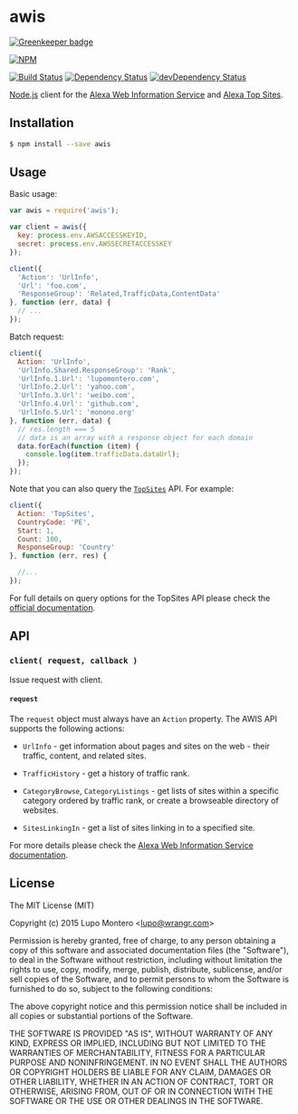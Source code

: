 # awis

[![Greenkeeper badge](https://badges.greenkeeper.io/wrangr/awis.svg)](https://greenkeeper.io/)

[![NPM](https://nodei.co/npm/awis.png?compact=true)](https://nodei.co/npm/awis/)

[![Build Status](https://secure.travis-ci.org/wrangr/awis.png)](http://travis-ci.org/wrangr/awis)
[![Dependency Status](https://david-dm.org/wrangr/awis.png)](https://david-dm.org/wrangr/awis)
[![devDependency Status](https://david-dm.org/wrangr/awis/dev-status.png)](https://david-dm.org/wrangr/awis#info=devDependencies)

[Node.js](http://nodejs.org/) client for the [Alexa Web Information
Service](http://aws.amazon.com/awis/) and
[Alexa Top Sites](https://aws.amazon.com/alexa-top-sites/).

## Installation

```sh
$ npm install --save awis
```

## Usage

Basic usage:

```javascript
var awis = require('awis');

var client = awis({
  key: process.env.AWSACCESSKEYID,
  secret: process.env.AWSSECRETACCESSKEY
});

client({
  'Action': 'UrlInfo',
  'Url': 'foo.com',
  'ResponseGroup': 'Related,TrafficData,ContentData'
}, function (err, data) {
  // ...
});
```

Batch request:

```js
client({
  Action: 'UrlInfo',
  'UrlInfo.Shared.ResponseGroup': 'Rank',
  'UrlInfo.1.Url': 'lupomontero.com',
  'UrlInfo.2.Url': 'yahoo.com',
  'UrlInfo.3.Url': 'weibo.com',
  'UrlInfo.4.Url': 'github.com',
  'UrlInfo.5.Url': 'monono.org'
}, function (err, data) {
  // res.length === 5
  // data is an array with a response object for each domain
  data.forEach(function (item) {
    console.log(item.trafficData.dataUrl);
  });
});
```

Note that you can also query the
[`TopSites`](https://aws.amazon.com/alexa-top-sites/) API. For example:

```js
client({
  Action: 'TopSites',
  CountryCode: 'PE',
  Start: 1,
  Count: 100,
  ResponseGroup: 'Country'
}, function (err, res) {

  //...
});
```

For full details on query options for the TopSites API please check the
[official documentation](https://aws.amazon.com/alexa-top-sites/).

## API

### `client( request, callback )`

Issue request with client.

#### `request`

The `request` object must always have an `Action` property. The AWIS API
supports the following actions:

* `UrlInfo` - get information about pages and sites on the web - their traffic,
content, and related sites.

* `TrafficHistory` - get a history of traffic rank.

* `CategoryBrowse`, `CategoryListings` - get lists of sites within a specific
category ordered by traffic rank, or create a browseable directory of websites.

* `SitesLinkingIn` - get a list of sites linking in to a specified site.

For more details please check the [Alexa Web Information Service
documentation](http://docs.aws.amazon.com/AlexaWebInfoService/latest/).

## License

The MIT License (MIT)

Copyright (c) 2015 Lupo Montero &lt;lupo@wrangr.com&gt;

Permission is hereby granted, free of charge, to any person obtaining a copy
of this software and associated documentation files (the "Software"), to deal
in the Software without restriction, including without limitation the rights
to use, copy, modify, merge, publish, distribute, sublicense, and/or sell
copies of the Software, and to permit persons to whom the Software is
furnished to do so, subject to the following conditions:

The above copyright notice and this permission notice shall be included in
all copies or substantial portions of the Software.

THE SOFTWARE IS PROVIDED "AS IS", WITHOUT WARRANTY OF ANY KIND, EXPRESS OR
IMPLIED, INCLUDING BUT NOT LIMITED TO THE WARRANTIES OF MERCHANTABILITY,
FITNESS FOR A PARTICULAR PURPOSE AND NONINFRINGEMENT. IN NO EVENT SHALL THE
AUTHORS OR COPYRIGHT HOLDERS BE LIABLE FOR ANY CLAIM, DAMAGES OR OTHER
LIABILITY, WHETHER IN AN ACTION OF CONTRACT, TORT OR OTHERWISE, ARISING FROM,
OUT OF OR IN CONNECTION WITH THE SOFTWARE OR THE USE OR OTHER DEALINGS IN
THE SOFTWARE.
